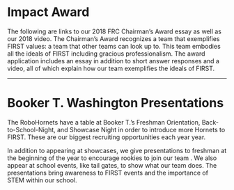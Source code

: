 <!--
This file uses markdown. If you need to know more about markdown, visit https://github.com/CaedmonMyers/untitled-repo/wiki/Markdown-Basics
-->


# Impact Award

The following are links to our 2018 FRC Chairman’s Award essay as well as our 2018 video. The Chairman’s Award recognizes a team that exemplifies FIRST values: a team that other teams can look up to. This team embodies all the ideals of FIRST including gracious professionalism. The award application includes an essay in addition to short answer responses and a video, all of which explain how our team exemplifies the ideals of FIRST.


<hr><!--__________Separator for outreach items__________-->

# Booker T. Washington Presentations

The RoboHornets have a table at Booker T.’s Freshman Orientation, Back-to-School-Night, and Showcase Night in order to introduce more Hornets to FIRST. These are our biggest recruiting opportunities each year year.

In addition to appearing at showcases, we give presentations to freshman at the beginning of the year to encourage rookies to join our team . We also appear at school events, like tail gates, to show what our team does. The presentations bring awareness to FIRST events and the importance of STEM within our school.